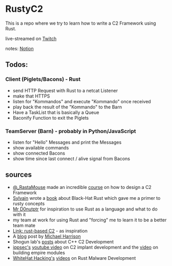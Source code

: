 # RustyC2

This is a repo where we try to learn how to write a C2 Framework using Rust.

live-streamed on [Twitch](https://twitch.tv/maikroservice)

notes: [Notion](https://maikroservice.notion.site/RustyC2-Write-y-our-own-C2-Framework-in-Rust-64a312444029476baeccd786bdd375fd)

## Todos:

### Client (Piglets/Bacons) - Rust

- send HTTP Request with Rust to a netcat Listener
- make that HTTPS
- listen for "Kommandos" and execute "Kommando" once received
- play back the result of the "Kommando" to the Barn
- Have a TaskList that is basically a Queue
- Baconify Function to exit the Piglets

### TeamServer (Barn) - probably in Python/JavaScript

- listen for "Hello" Messages and print the Messages
- show available commands
- show connected Bacons
- show time since last connect / alive signal from Bacons

## sources

- [@\_RastaMouse](https://twitter.com/_rastamouse) made an incredible [course](https://courses.zeropointsecurity.co.uk/courses/c2-development-in-csharp) on how to design a C2 Framework
- [Sylvain](https://twitter.com/SylvainKerkour) wrote a [book](https://academy.kerkour.com/black-hat-rust) about Black-Hat Rust which gave me a primer to rusty concepts
- [Mr D0nutptr](https://twitter.com/d0nutptr) for inspiration to use Rust as a language and what to do with it
- my team at work for using Rust and "forcing" me to learn it to be a better team mate
- [Link: rust-based C2](https://github.com/postrequest/link) - as inspiration
- A [blog](https://harrison-technology.net/learning-rust-by-creating-a-basic-c2/) post by [Michael Harrison](https://harrison-technology.net/)
- Shogun lab's [posts](https://shogunlab.gitbook.io/building-c2-implants-in-cpp-a-primer/) about C++ C2 Development
- [ippsec's](https://ippsec.rocks) [youtube video](https://www.youtube.com/watch?v=FiT7-zxQGbo) on C2 implant development and the [video](https://www.youtube.com/watch?v=6l4ZIKwzW8U) on building empire modules
- [WhiteHat Hacking's](https://www.youtube.com/channel/UC2JICTAVKyfXI4g9zITJ7tw) [videos](https://www.youtube.com/playlist?list=PLwVUVslZT0K1qX67U_bFsf6puBrnEWhMa) on Rust Malware Development
